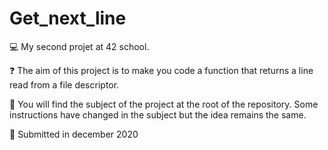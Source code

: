 # Get_next_line

:computer: My second projet at 42 school. 

:question: The aim of this project is to make you code a function that returns a line read from a file descriptor.

:page_with_curl: You will find the subject of the project at the root of the repository. Some instructions have changed in the subject but the idea remains the same.

:calendar: Submitted in december 2020
